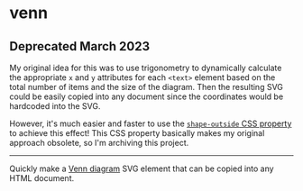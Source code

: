 # venn

## Deprecated March 2023

My original idea for this was to use trigonometry to dynamically calculate the appropriate `x` and `y` attributes for each `<text>` element based on the total number of items and the size of the diagram. Then the resulting SVG could be easily copied into any document since the coordinates would be hardcoded into the SVG.

However, it's much easier and faster to use the [`shape-outside` CSS property](https://developer.mozilla.org/en-US/docs/Web/CSS/shape-outside) to achieve this effect! This CSS property basically makes my original approach obsolete, so I'm archiving this project.

---

Quickly make a [Venn diagram](https://en.wikipedia.org/wiki/Venn_diagram) SVG element that can be copied into any HTML document.
